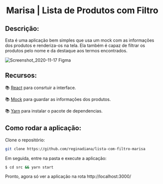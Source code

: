 <h1 align="center"> Marisa | Lista de Produtos com Filtro </h1>

<h2>Descrição:</h2>

Esta é uma aplicação bem simples que usa um mock com as informações dos produtos e renderiza-os na tela. Ela também é capaz de filtrar os produtos pelo nome e da destaque aos termos encontrados. 

![Screenshot_2020-11-17 Figma](https://user-images.githubusercontent.com/46378210/99452232-0e359c80-2902-11eb-8f94-47ce7576f225.png)

<h2>Recursos:</h2>

:books: [React](https://reactjs.org/) para consrtuir a interface. 

:books: [Mock](https://sinonjs.org/releases/latest/mocks/) para guardar as informações dos produtos.

:books: [Yarn](https://classic.yarnpkg.com/en/) para instalar o pacote de dependencias. 

<h2>Como rodar a aplicação:</h2>

Clone o repositório:

```bash
git clone https://github.com/reginadiana/lista-com-filtro-marisa
```

Em seguida, entre na pasta e execute a aplicação:

```bash
$ cd src && yarn start
```

Pronto, agora só ver a aplicação na rota http://localhost:3000/
